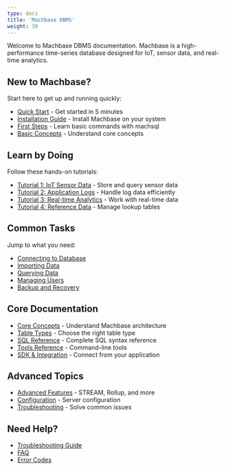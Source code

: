 ```yaml
---
type: docs
title: 'Machbase DBMS'
weight: 30
---
```


Welcome to Machbase DBMS documentation. Machbase is a high-performance time-series database designed for IoT, sensor data, and real-time analytics.

## New to Machbase?

Start here to get up and running quickly:

* [Quick Start](./getting-started/quick-start/) - Get started in 5 minutes
* [Installation Guide](./getting-started/installation/) - Install Machbase on your system
* [First Steps](./getting-started/first-steps/) - Learn basic commands with machsql
* [Basic Concepts](./getting-started/concepts/) - Understand core concepts

## Learn by Doing

Follow these hands-on tutorials:

* [Tutorial 1: IoT Sensor Data](./tutorials/iot-sensor-data/) - Store and query sensor data
* [Tutorial 2: Application Logs](./tutorials/application-logs/) - Handle log data efficiently
* [Tutorial 3: Real-time Analytics](./tutorials/realtime-analytics/) - Work with real-time data
* [Tutorial 4: Reference Data](./tutorials/reference-data/) - Manage lookup tables

## Common Tasks

Jump to what you need:

* [Connecting to Database](./common-tasks/connecting/)
* [Importing Data](./common-tasks/importing-data/)
* [Querying Data](./common-tasks/querying/)
* [Managing Users](./common-tasks/user-management/)
* [Backup and Recovery](./common-tasks/backup-recovery/)

## Core Documentation

* [Core Concepts](./core-concepts/) - Understand Machbase architecture
* [Table Types](./table-types/) - Choose the right table type
* [SQL Reference](./sql-reference/) - Complete SQL syntax reference
* [Tools Reference](./tools-reference/) - Command-line tools
* [SDK & Integration](./sdk-integration/) - Connect from your application

## Advanced Topics

* [Advanced Features](./advanced-features/) - STREAM, Rollup, and more
* [Configuration](./configuration/) - Server configuration
* [Troubleshooting](./troubleshooting/) - Solve common issues

## Need Help?

* [Troubleshooting Guide](./troubleshooting/)
* [FAQ](./troubleshooting/faq/)
* [Error Codes](./troubleshooting/error-codes/)
